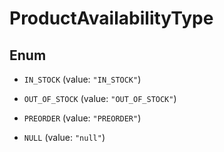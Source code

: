 

# ProductAvailabilityType

## Enum


* `IN_STOCK` (value: `"IN_STOCK"`)

* `OUT_OF_STOCK` (value: `"OUT_OF_STOCK"`)

* `PREORDER` (value: `"PREORDER"`)

* `NULL` (value: `"null"`)



